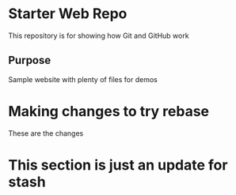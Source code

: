 # Starter Web Repo

This repository is for showing how Git and GitHub work

## Purpose

Sample website with plenty of files for demos

# Making changes to try rebase
These are the changes

# This section is just an update for stash

